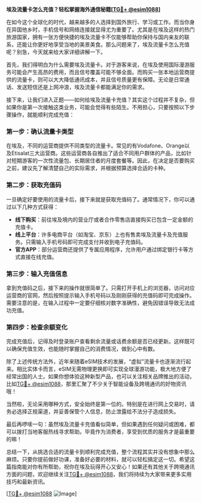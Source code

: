 **埃及流量卡怎么充值？轻松掌握海外通信秘籍[[TG💪+ @esim1088](https://t.me/s/esim1088)]**

在如今这个全球化的时代，越来越多的人选择到国外旅行、学习或工作。而当你身在异国他乡时，手机信号和网络连接就显得尤为重要了。尤其是在埃及这样的热门旅游国家，拥有一张方便快捷的埃及流量卡不仅能够帮助你保持与国内亲友的联系，还能让你更好地享受当地的美景美食。那么问题来了，埃及流量卡怎么充值呢？别急，今天就来给大家详细讲解一下。

首先，我们得明白为什么需要埃及流量卡。对于游客来说，在埃及使用国际漫游服务可能会产生高昂的费用，而且信号覆盖可能不够全面。而购买一张本地运营商提供的流量卡，则可以大大降低通讯成本，并且信号质量更有保障。无论是日常通话、发送短信还是上网冲浪，埃及流量卡都能满足你的需求。

接下来，让我们进入正题——如何给埃及流量卡充值？其实这个过程并不复杂，但如果你是第一次接触这类业务，可能会觉得有些陌生。不用担心，只要按照以下步骤操作，就能顺利完成充值：

### **第一步：确认流量卡类型**
在埃及，不同的运营商提供不同类型的流量卡。常见的有Vodafone、Orange以及Etisalat三大运营商。这些运营商各自推出了适合不同用户群体的产品，比如针对短期游客的一次性流量包、长期居住者的月度套餐等。因此，在决定是否要购买之前，建议先了解清楚自己的实际需求，并根据预算选择合适的卡种。

### **第二步：获取充值码**
一旦确定好要使用的流量卡后，接下来就是获取充值码了。通常情况下，你可以通过以下几种方式获得：
- **线下购买**：前往埃及境内的营业厅或者合作零售店直接购买已包含一定金额的充值卡。
- **线上平台**：许多电商平台（如淘宝、京东）上也有售卖埃及流量卡及充值服务。只需输入手机号码即可完成支付并收到电子充值码。
- **官方APP**：部分运营商还提供了专属应用程序，允许用户通过绑定银行卡等方式直接在线充值。

### **第三步：输入充值信息**
拿到充值码之后，接下来的操作就很简单了。只需打开手机上的浏览器，访问对应运营商的官网，然后按照提示输入手机号码以及刚刚获得的充值码即可完成操作。需要注意的是，在输入过程中一定要仔细核对数字准确性，避免因错误导致无法成功充值。

### **第四步：检查余额变化**
完成充值后，记得及时登录账户查看剩余流量或话费余额是否已经更新。这样既可以确保充值生效，也能随时掌握自己的消费情况，做到心中有数。

除了上述传统方法外，近年来随着eSIM技术的发展，“虚拟”流量卡也逐渐流行起来。相比实体卡而言，eSIM无需物理更换即可实现全球漫游功能，极大地方便了经常出国的人士。如果你想体验这种新型产品，也可以关注相关品牌推出的活动，比如[TG💪+ @esim1088](https://t.me/s/esim1088)，那里汇聚了不少关于智能设备及跨境通讯的好物资讯哦！

当然啦，无论采用哪种方式，安全始终是第一位的。特别是在进行网上交易时，请务必选择正规渠道，并妥善保管个人信息，防止泄露给不法分子造成损失。

最后再啰嗦一句：虽然埃及流量卡充值看似简单，但如果遇到任何疑问或困难，都可以拨打当地客服热线寻求帮助。毕竟作为消费者，享受到优质的服务才是最重要的嘛！

总结一下，从挑选合适的流量卡到顺利完成充值，整个流程其实并没有想象中那么麻烦。只要你提前做好功课，准备好必要的材料，就可以轻松搞定这一切。希望这篇指南能对你有所帮助，祝你在埃及玩得开心又安心！如果还有其他关于跨境通讯方面的问题，欢迎继续关注[TG💪+ @esim1088](https://t.me/s/esim1088)，我们将持续为大家带来更多实用技巧和最新资讯。

[[TG💪+ @esim1088](https://t.me/s/esim1088) ![Image](https://i.postimg.cc/4NQfJmqS/Snipaste-2025-05-13-00-14-12.png)]
